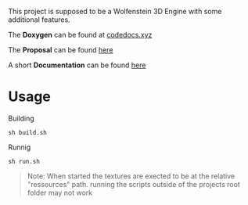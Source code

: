 This project is supposed to be a Wolfenstein 3D Engine with some additional features.

The **Doxygen** can be found at [codedocs.xyz](https://codedocs.xyz/0x7477/2.5D-Engine/annotated.html)

The **Proposal** can be found [here](documentation/proposal.md)

A short **Documentation** can be found [here](documentation/documentation.md)

# Usage

Building
``` 
sh build.sh
```
Runnig
``` 
sh run.sh
```

> Note: When started the textures are exected to be at the relative "ressources" path.
> running the scripts outside of the projects root folder may not work